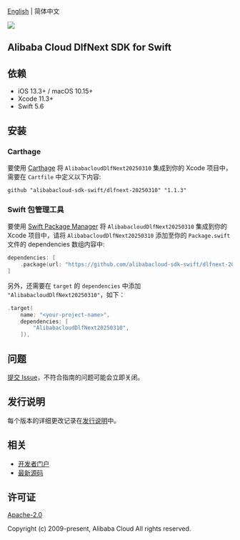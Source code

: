 [English](README.md) | 简体中文

![](https://aliyunsdk-pages.alicdn.com/icons/AlibabaCloud.svg)

## Alibaba Cloud DlfNext SDK for Swift

## 依赖

- iOS 13.3+ / macOS 10.15+
- Xcode 11.3+
- Swift 5.6

## 安装

### Carthage

要使用 [Carthage](https://github.com/Carthage/Carthage) 将 `AlibabacloudDlfNext20250310` 集成到你的 Xcode 项目中，需要在 `Cartfile` 中定义以下内容:

```ogdl
github "alibabacloud-sdk-swift/dlfnext-20250310" "1.1.3"
```

### Swift 包管理工具

要使用 [Swift Package Manager](https://swift.org/package-manager/) 将 `AlibabacloudDlfNext20250310` 集成到你的 Xcode 项目中，请将 `AlibabacloudDlfNext20250310` 添加至你的 `Package.swift` 文件的 dependencies 数组内容中:

```swift
dependencies: [
    .package(url: "https://github.com/alibabacloud-sdk-swift/dlfnext-20250310.git", from: "1.1.3")
]
```

另外，还需要在 `target` 的 `dependencies` 中添加 `"AlibabacloudDlfNext20250310"`，如下：

```swift
.target(
    name: "<your-project-name>",
    dependencies: [
        "AlibabacloudDlfNext20250310",
    ]),
```

## 问题

[提交 Issue](https://github.com/alibabacloud-sdk-swift/dlfnext-20250310/issues/new)，不符合指南的问题可能会立即关闭。

## 发行说明

每个版本的详细更改记录在[发行说明](./ChangeLog.txt)中。

## 相关

* [开发者门户](https://next.api.aliyun.com/home)
* [最新源码](https://github.com/alibabacloud-sdk-swift/dlfnext-20250310)

## 许可证

[Apache-2.0](http://www.apache.org/licenses/LICENSE-2.0)

Copyright (c) 2009-present, Alibaba Cloud All rights reserved.
